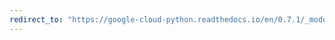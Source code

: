 ```yaml
---
redirect_to: "https://google-cloud-python.readthedocs.io/en/0.7.1/_modules/gcloud/datastore/client.html"
---
```

